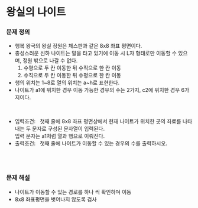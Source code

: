 # 왕실의 나이트

### 문제 정의
- 행복 왕국의 왕실 정원은 체스판과 같은 8x8 좌표 평면이다.
- 충성스러운 신하 나이트는 말을 타고 있기에 이동 시 L자 형태로만 이동할 수 있으며, 정원 밖으로 나갈 수 없다.
  1. 수평으로 두 칸 이동한 뒤 수직으로 한 칸 이동
  2. 수직으로 두 칸 이동한 뒤 수평으로 한 칸 이동
- 행의 위치는 1~8로 열의 위치는 a~h로 표현한다.
- 나이트가 a1에 위치한 경우 이동 가능한 경우의 수는 2가지, c2에 위치한 경우 6가지이다.

<br/>

- 입력조건: &nbsp; 첫째 줄에 8x8 좌표 평면상에서 현재 나이트가 위치한 곳의 좌료를 나타내는 두 문자로 구성된 문자열이 입력된다. \
                   입력 문자는 a1처럼 열과 행으로 이뤄진다.
- 출력조건: &nbsp; 첫째 줄에 나이트가 이동할 수 있는 경우의 수를 출력하시오.

<br/>
<br/>

### 문제 해설
- 나이트가 이동할 수 있는 경로를 하나 씩 확인하며 이동
- 8x8 좌표평면을 벗어나지 않도록 검사
